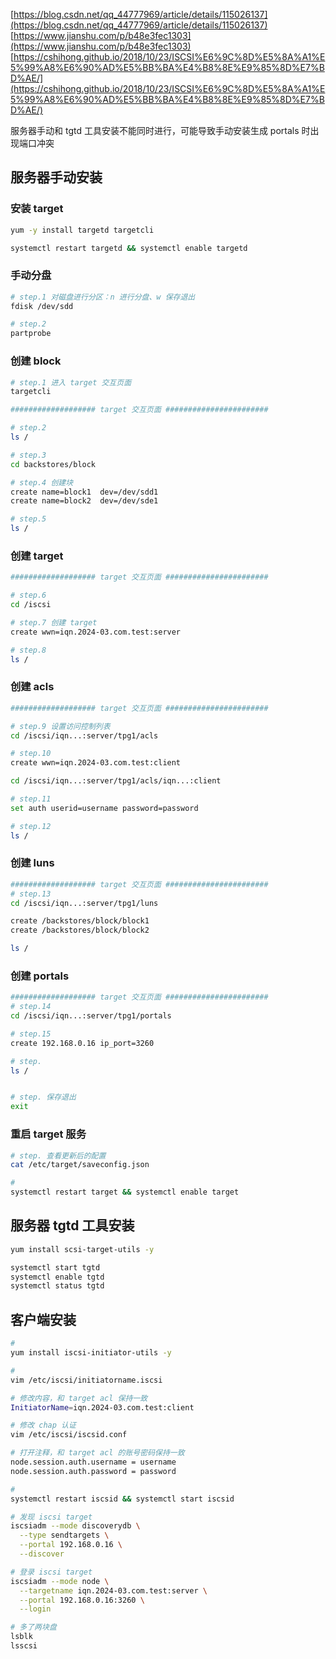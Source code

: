 [https://blog.csdn.net/qq_44777969/article/details/115026137](https://blog.csdn.net/qq_44777969/article/details/115026137)
[https://www.jianshu.com/p/b48e3fec1303](https://www.jianshu.com/p/b48e3fec1303)
[https://cshihong.github.io/2018/10/23/ISCSI%E6%9C%8D%E5%8A%A1%E5%99%A8%E6%90%AD%E5%BB%BA%E4%B8%8E%E9%85%8D%E7%BD%AE/](https://cshihong.github.io/2018/10/23/ISCSI%E6%9C%8D%E5%8A%A1%E5%99%A8%E6%90%AD%E5%BB%BA%E4%B8%8E%E9%85%8D%E7%BD%AE/)

服务器手动和 tgtd 工具安装不能同时进行，可能导致手动安装生成 portals 时出现端口冲突
## 服务器手动安装
### 安装 target
```bash
yum -y install targetd targetcli

systemctl restart targetd && systemctl enable targetd
```
### 手动分盘
```bash
# step.1 对磁盘进行分区：n 进行分盘、w 保存退出
fdisk /dev/sdd

# step.2
partprobe
```
### 创建 block
```bash
# step.1 进入 target 交互页面
targetcli

################### target 交互页面 #######################

# step.2
ls /

# step.3
cd backstores/block

# step.4 创建块
create name=block1  dev=/dev/sdd1
create name=block2  dev=/dev/sde1

# step.5
ls /


```
### 创建 target
```bash
################### target 交互页面 #######################

# step.6
cd /iscsi

# step.7 创建 target
create wwn=iqn.2024-03.com.test:server

# step.8
ls /
```
### 创建 acls
```bash
################### target 交互页面 #######################

# step.9 设置访问控制列表
cd /iscsi/iqn...:server/tpg1/acls

# step.10
create wwn=iqn.2024-03.com.test:client

cd /iscsi/iqn...:server/tpg1/acls/iqn...:client

# step.11
set auth userid=username password=password

# step.12
ls /
```
### 创建 luns
```bash
################### target 交互页面 #######################
# step.13
cd /iscsi/iqn...:server/tpg1/luns

create /backstores/block/block1
create /backstores/block/block2

ls /
```
### 创建 portals
```bash
################### target 交互页面 #######################
# step.14
cd /iscsi/iqn...:server/tpg1/portals

# step.15
create 192.168.0.16 ip_port=3260

# step.
ls /


# step. 保存退出
exit
```
### 重启 target 服务
```bash
# step. 查看更新后的配置
cat /etc/target/saveconfig.json

# 
systemctl restart target && systemctl enable target
```

## 服务器 tgtd 工具安装
```bash
yum install scsi-target-utils -y

systemctl start tgtd
systemctl enable tgtd
systemctl status tgtd
```


## 客户端安装
```bash
#
yum install iscsi-initiator-utils -y

#
vim /etc/iscsi/initiatorname.iscsi

# 修改内容，和 target acl 保持一致
InitiatorName=iqn.2024-03.com.test:client

# 修改 chap 认证
vim /etc/iscsi/iscsid.conf

# 打开注释，和 target acl 的账号密码保持一致
node.session.auth.username = username
node.session.auth.password = password

# 
systemctl restart iscsid && systemctl start iscsid

# 发现 iscsi target
iscsiadm --mode discoverydb \
  --type sendtargets \
  --portal 192.168.0.16 \
  --discover

# 登录 iscsi target
iscsiadm --mode node \
  --targetname iqn.2024-03.com.test:server \
  --portal 192.168.0.16:3260 \
  --login

# 多了两块盘
lsblk
lsscsi
```

